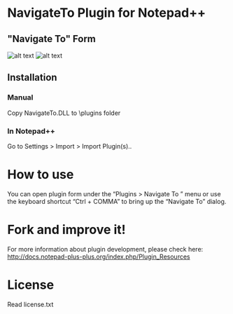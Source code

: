 # NavigateTo Plugin for Notepad++

## "Navigate To" Form

![alt text](https://github.com/young-developer/nppNavigateTo/blob/master/Navigate%20To.png)
![alt text](https://github.com/young-developer/nppNavigateTo/blob/master/NavigateTo_Search.png)

## Installation

### Manual
Copy NavigateTo.DLL to \plugins folder

### In Notepad++
Go to Settings > Import > Import Plugin(s)..

# How to use
You can open plugin form under the “Plugins > Navigate To ” menu or use the keyboard shortcut “Ctrl + COMMA” to bring up the “Navigate To” dialog.

# Fork and improve it!
For more information about plugin development, please check here:
http://docs.notepad-plus-plus.org/index.php/Plugin_Resources

# License
Read license.txt
